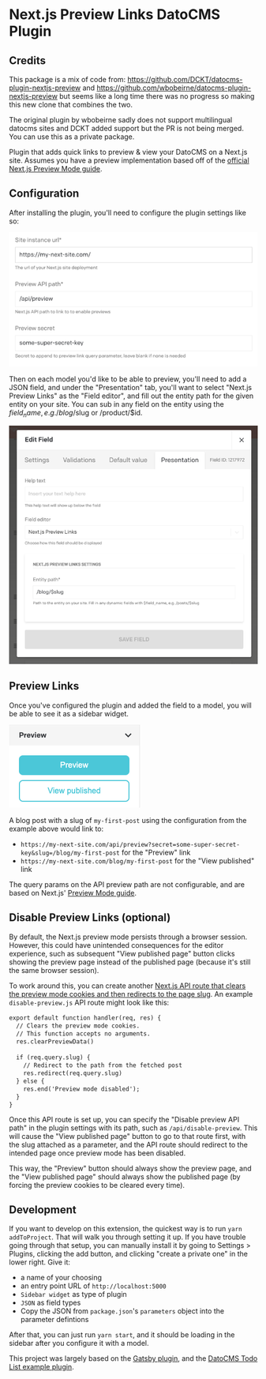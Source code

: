 # Next.js Preview Links DatoCMS Plugin
## Credits
This package is a mix of code from: https://github.com/DCKT/datocms-plugin-nextjs-preview and
https://github.com/wbobeirne/datocms-plugin-nextjs-preview but seems like 
a long time there was no progress so making this new clone that combines the two.

The original plugin by wbobeirne sadly does not support multilingual datocms sites and DCKT added support but the PR is not being merged.
You can use this as a private package.

Plugin that adds quick links to preview & view your DatoCMS on a Next.js site.
Assumes you have a preview implementation based off of the [official Next.js Preview Mode guide](https://nextjs.org/docs/advanced-features/preview-mode).

## Configuration

After installing the plugin, you'll need to configure the plugin settings like so:

![Configuration screenshot](./docs/configuration.png)

Then on each model you'd like to be able to preview, you'll need to add a JSON field, and under the "Presentation"
tab, you'll want to select "Next.js Preview Links" as the "Field editor", and fill out the entity path for the
given entity on your site. You can sub in any field on the entity using the $field_name, e.g. /blog/$slug or
/product/$id.

![JSON field screenshot](./docs/field.png)

## Preview Links 

Once you've configured the plugin and added the field to a model, you will be able to see it as a sidebar widget. 

![Plugin screenshot](./docs/preview.png)

A blog post with a slug of `my-first-post` using the configuration from the example above would link to:

* `https://my-next-site.com/api/preview?secret=some-super-secret-key&slug=/blog/my-first-post` for the "Preview" link
* `https://my-next-site.com/blog/my-first-post` for the "View published" link

The query params on the API preview path are not configurable, and are based on Next.js'
[Preview Mode guide](https://nextjs.org/docs/advanced-features/preview-mode).

## Disable Preview Links (optional)

By default, the Next.js preview mode persists through a browser session. However, this could have unintended consequences for the editor experience, such as subsequent "View published page" button clicks showing the preview page instead of the published page (because it's still the same browser session).

To work around this, you can create another [Next.js API route that clears the preview mode cookies and then redirects to the page slug](https://nextjs.org/docs/advanced-features/preview-mode#clear-the-preview-mode-cookies). An example `disable-preview.js` API route might look like this:

```
export default function handler(req, res) {
  // Clears the preview mode cookies.
  // This function accepts no arguments.
  res.clearPreviewData()

  if (req.query.slug) {
    // Redirect to the path from the fetched post
    res.redirect(req.query.slug)
  } else {
    res.end('Preview mode disabled');
  }
}
```

Once this API route is set up, you can specify the "Disable preview API path" in the plugin settings with its path, such as `/api/disable-preview`. This will cause the "View published page" button to go to that route first, with the slug attached as a parameter, and the API route should redirect to the intended page once preview mode has been disabled.

This way, the "Preview" button should always show the preview page, and the "View published page" should always show the published page (by forcing the preview cookies to be cleared every time).

## Development

If you want to develop on this extension, the quickest way is to run `yarn addToProject`. That will walk you through
setting it up. If you have trouble going through that setup, you can manually install it by going to Settings > Plugins,
clicking the add button, and clicking "create a private one" in the lower right. Give it:

* a name of your choosing
* an entry point URL of `http://localhost:5000`
* `Sidebar widget` as type of plugin
* `JSON` as field types
* Copy the JSON from `package.json`'s `parameters` object into the parameter defintions

After that, you can just run `yarn start`, and it should be loading in the sidebar after you configure it with a model.

This project was largely based on the [Gatsby plugin](https://github.com/gatsby-inc/datocms-plugin-gatsby-cloud),
and the [DatoCMS Todo List example plugin](https://github.com/datocms/plugins/tree/master/todo-list).
